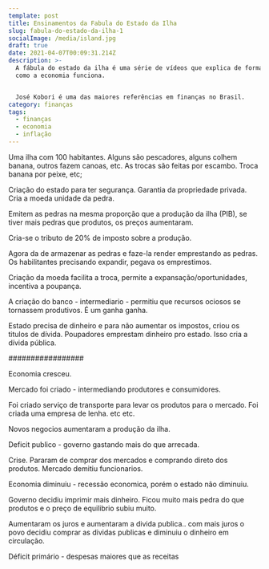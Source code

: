```yaml
---
template: post
title: Ensinamentos da Fabula do Estado da Ilha
slug: fabula-do-estado-da-ilha-1
socialImage: /media/island.jpg
draft: true
date: 2021-04-07T00:09:31.214Z
description: >-
  A fábula do estado da ilha é uma série de vídeos que explica de forma simples
  como a economia funciona. 


  José Kobori é uma das maiores referências em finanças no Brasil.
category: finanças
tags:
  - finanças
  - economia
  - inflação
---
```

Uma ilha com 100 habitantes. Alguns são pescadores, alguns colhem banana, outros fazem canoas, etc. As trocas são feitas por escambo. Troca banana por peixe, etc;

Criação do estado para ter segurança. Garantia da propriedade privada. Cria a moeda unidade da pedra.

Emitem as pedras na mesma proporção que a produção da ilha (PIB), se tiver mais pedras que produtos, os preços aumentaram. 

Cria-se o tributo de 20% de imposto sobre a produção.

Agora da de armazenar as pedras e faze-la render emprestando as pedras. Os habilitantes precisando expandir, pegava os emprestimos.

Criação da moeda facilita a troca, permite a expansação/oportunidades, incentiva a poupança. 

A criação do banco - intermediario - permitiu que recursos ociosos se tornassem produtivos. É um ganha ganha.

Estado precisa de dinheiro e para não aumentar os impostos, criou os titulos de dívida. Poupadores emprestam dinheiro pro estado. Isso cria a dívida pública.

#################

Economia cresceu.

Mercado foi criado - intermediando produtores e consumidores.

Foi criado serviço de transporte para levar os produtos para o mercado. Foi criada uma empresa de lenha. etc etc.

Novos negocios aumentaram a produção da ilha.

Deficit publico - governo gastando mais do que arrecada.

Crise. Pararam de comprar dos mercados e comprando direto dos produtos. Mercado demitiu funcionarios.

Economia diminuiu - recessão economica, porém o estado não diminuiu.

Governo decidiu imprimir mais dinheiro.  Ficou muito mais pedra do que produtos e o preço de equilibrio subiu muito.

Aumentaram os juros e aumentaram a divida publica.. com mais juros o  povo decidiu comprar as dividas publicas e diminuiu o dinheiro em circulação.

Déficit primário - despesas maiores que as receitas